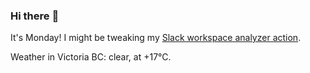 ### Hi there :wave:

It's Monday! I might be tweaking my [Slack workspace analyzer action](https://github.com/bewuethr/slack-analyzer).

Weather in Victoria BC: clear, at +17°C.
